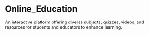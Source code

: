 # Online_Education
An interactive platform offering diverse subjects, quizzes, videos, and resources for students and educators to enhance learning.
